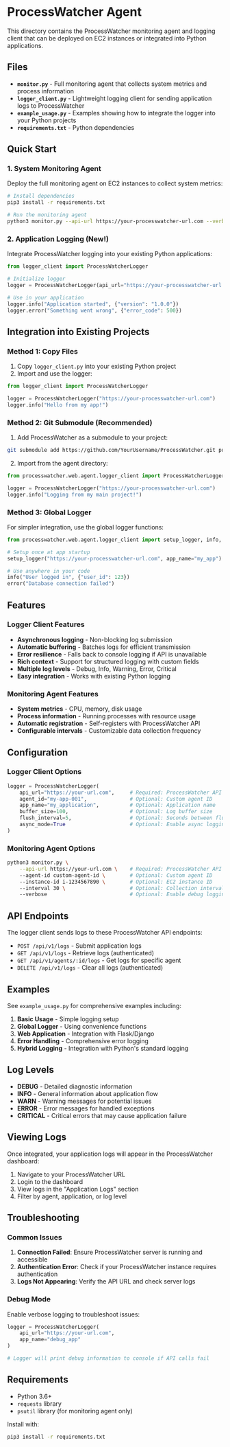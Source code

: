 # ProcessWatcher Agent

This directory contains the ProcessWatcher monitoring agent and logging client that can be deployed on EC2 instances or integrated into Python applications.

## Files

- **`monitor.py`** - Full monitoring agent that collects system metrics and process information
- **`logger_client.py`** - Lightweight logging client for sending application logs to ProcessWatcher
- **`example_usage.py`** - Examples showing how to integrate the logger into your Python projects
- **`requirements.txt`** - Python dependencies

## Quick Start

### 1. System Monitoring Agent

Deploy the full monitoring agent on EC2 instances to collect system metrics:

```bash
# Install dependencies
pip3 install -r requirements.txt

# Run the monitoring agent
python3 monitor.py --api-url https://your-processwatcher-url.com --verbose
```

### 2. Application Logging (New!)

Integrate ProcessWatcher logging into your existing Python applications:

```python
from logger_client import ProcessWatcherLogger

# Initialize logger
logger = ProcessWatcherLogger(api_url="https://your-processwatcher-url.com")

# Use in your application
logger.info("Application started", {"version": "1.0.0"})
logger.error("Something went wrong", {"error_code": 500})
```

## Integration into Existing Projects

### Method 1: Copy Files

1. Copy `logger_client.py` into your existing Python project
2. Import and use the logger:

```python
from logger_client import ProcessWatcherLogger

logger = ProcessWatcherLogger("https://your-processwatcher-url.com")
logger.info("Hello from my app!")
```

### Method 2: Git Submodule (Recommended)

1. Add ProcessWatcher as a submodule to your project:
```bash
git submodule add https://github.com/YourUsername/ProcessWatcher.git processwatcher
```

2. Import from the agent directory:
```python
from processwatcher.web.agent.logger_client import ProcessWatcherLogger

logger = ProcessWatcherLogger("https://your-processwatcher-url.com")
logger.info("Logging from my main project!")
```

### Method 3: Global Logger

For simpler integration, use the global logger functions:

```python
from processwatcher.web.agent.logger_client import setup_logger, info, error

# Setup once at app startup
setup_logger("https://your-processwatcher-url.com", app_name="my_app")

# Use anywhere in your code
info("User logged in", {"user_id": 123})
error("Database connection failed")
```

## Features

### Logger Client Features

- **Asynchronous logging** - Non-blocking log submission
- **Automatic buffering** - Batches logs for efficient transmission
- **Error resilience** - Falls back to console logging if API is unavailable
- **Rich context** - Support for structured logging with custom fields
- **Multiple log levels** - Debug, Info, Warning, Error, Critical
- **Easy integration** - Works with existing Python logging

### Monitoring Agent Features

- **System metrics** - CPU, memory, disk usage
- **Process information** - Running processes with resource usage
- **Automatic registration** - Self-registers with ProcessWatcher API
- **Configurable intervals** - Customizable data collection frequency

## Configuration

### Logger Client Options

```python
logger = ProcessWatcherLogger(
    api_url="https://your-url.com",     # Required: ProcessWatcher API URL
    agent_id="my-app-001",              # Optional: Custom agent ID
    app_name="my_application",          # Optional: Application name
    buffer_size=100,                    # Optional: Log buffer size
    flush_interval=5,                   # Optional: Seconds between flushes
    async_mode=True                     # Optional: Enable async logging
)
```

### Monitoring Agent Options

```bash
python3 monitor.py \
    --api-url https://your-url.com \    # Required: ProcessWatcher API URL
    --agent-id custom-agent-id \        # Optional: Custom agent ID
    --instance-id i-1234567890 \        # Optional: EC2 instance ID
    --interval 30 \                     # Optional: Collection interval (seconds)
    --verbose                           # Optional: Enable debug logging
```

## API Endpoints

The logger client sends logs to these ProcessWatcher API endpoints:

- `POST /api/v1/logs` - Submit application logs
- `GET /api/v1/logs` - Retrieve logs (authenticated)
- `GET /api/v1/agents/:id/logs` - Get logs for specific agent
- `DELETE /api/v1/logs` - Clear all logs (authenticated)

## Examples

See `example_usage.py` for comprehensive examples including:

1. **Basic Usage** - Simple logging setup
2. **Global Logger** - Using convenience functions
3. **Web Application** - Integration with Flask/Django
4. **Error Handling** - Comprehensive error logging
5. **Hybrid Logging** - Integration with Python's standard logging

## Log Levels

- **DEBUG** - Detailed diagnostic information
- **INFO** - General information about application flow
- **WARN** - Warning messages for potential issues
- **ERROR** - Error messages for handled exceptions
- **CRITICAL** - Critical errors that may cause application failure

## Viewing Logs

Once integrated, your application logs will appear in the ProcessWatcher dashboard:

1. Navigate to your ProcessWatcher URL
2. Login to the dashboard
3. View logs in the "Application Logs" section
4. Filter by agent, application, or log level

## Troubleshooting

### Common Issues

1. **Connection Failed**: Ensure ProcessWatcher server is running and accessible
2. **Authentication Error**: Check if your ProcessWatcher instance requires authentication
3. **Logs Not Appearing**: Verify the API URL and check server logs

### Debug Mode

Enable verbose logging to troubleshoot issues:

```python
logger = ProcessWatcherLogger(
    api_url="https://your-url.com",
    app_name="debug_app"
)

# Logger will print debug information to console if API calls fail
```

## Requirements

- Python 3.6+
- `requests` library
- `psutil` library (for monitoring agent only)

Install with:
```bash
pip3 install -r requirements.txt
``` 